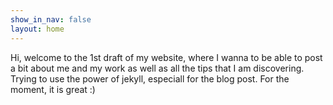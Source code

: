 ```yaml
---
show_in_nav: false
layout: home
---
```




Hi, welcome to the 1st draft of my website, where I wanna to be able to post a bit about me and my work as well as all the tips that I am discovering.
Trying to use the power of jekyll, especiall for the blog post. For the moment, it is great :)